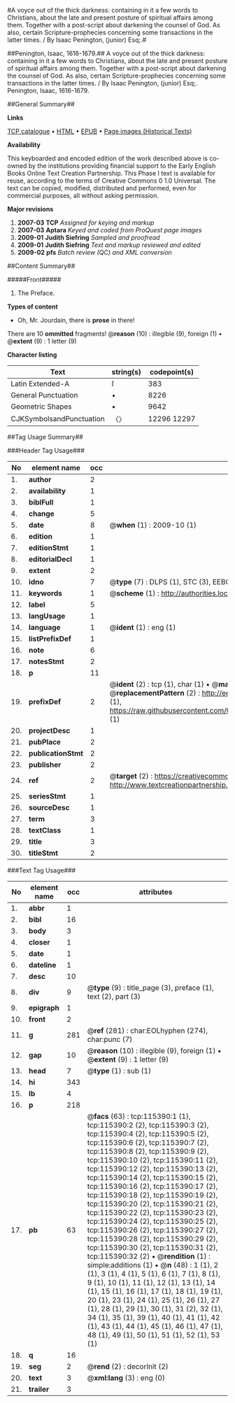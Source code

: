 #A voyce out of the thick darkness: containing in it a few words to Christians, about the late and present posture of spiritual affairs among them. Together with a post-script about darkening the counsel of God. As also, certain Scripture-prophecies concerning some transactions in the latter times. / By Isaac Penington, (junior) Esq;.#

##Penington, Isaac, 1616-1679.##
A voyce out of the thick darkness: containing in it a few words to Christians, about the late and present posture of spiritual affairs among them. Together with a post-script about darkening the counsel of God. As also, certain Scripture-prophecies concerning some transactions in the latter times. / By Isaac Penington, (junior) Esq;.
Penington, Isaac, 1616-1679.

##General Summary##

**Links**

[TCP catalogue](http://www.ota.ox.ac.uk/tcp/)  • 
[HTML](http://tei.it.ox.ac.uk/tcp/Texts-HTML/free/A90/A90402.html)  • 
[EPUB](http://tei.it.ox.ac.uk/tcp/Texts-EPUB/free/A90/A90402.epub) • 
[Page images (Historical Texts)](https://data.historicaltexts.jisc.ac.uk/view?pubId=eebo-99863203e&pageId=eebo-99863203e-115390-1)

**Availability**

This keyboarded and encoded edition of the
	       work described above is co-owned by the institutions
	       providing financial support to the Early English Books
	       Online Text Creation Partnership. This Phase I text is
	       available for reuse, according to the terms of Creative
	       Commons 0 1.0 Universal. The text can be copied,
	       modified, distributed and performed, even for
	       commercial purposes, all without asking permission.

**Major revisions**

1. __2007-03__ __TCP__ *Assigned for keying and markup*
1. __2007-03__ __Aptara__ *Keyed and coded from ProQuest page images*
1. __2009-01__ __Judith Siefring__ *Sampled and proofread*
1. __2009-01__ __Judith Siefring__ *Text and markup reviewed and edited*
1. __2009-02__ __pfs__ *Batch review (QC) and XML conversion*

##Content Summary##

#####Front#####

1. The Preface.

**Types of content**

  * Oh, Mr. Jourdain, there is **prose** in there!

There are 10 **ommitted** fragments! 
 @__reason__ (10) : illegible (9), foreign (1)  •  @__extent__ (9) : 1 letter (9)

**Character listing**


|Text|string(s)|codepoint(s)|
|---|---|---|
|Latin Extended-A|ſ|383|
|General Punctuation|•|8226|
|Geometric Shapes|▪|9642|
|CJKSymbolsandPunctuation|〈〉|12296 12297|

##Tag Usage Summary##

###Header Tag Usage###

|No|element name|occ|attributes|
|---|---|---|---|
|1.|__author__|2||
|2.|__availability__|1||
|3.|__biblFull__|1||
|4.|__change__|5||
|5.|__date__|8| @__when__ (1) : 2009-10 (1)|
|6.|__edition__|1||
|7.|__editionStmt__|1||
|8.|__editorialDecl__|1||
|9.|__extent__|2||
|10.|__idno__|7| @__type__ (7) : DLPS (1), STC (3), EEBO-CITATION (1), PROQUEST (1), VID (1)|
|11.|__keywords__|1| @__scheme__ (1) : http://authorities.loc.gov/ (1)|
|12.|__label__|5||
|13.|__langUsage__|1||
|14.|__language__|1| @__ident__ (1) : eng (1)|
|15.|__listPrefixDef__|1||
|16.|__note__|6||
|17.|__notesStmt__|2||
|18.|__p__|11||
|19.|__prefixDef__|2| @__ident__ (2) : tcp (1), char (1)  •  @__matchPattern__ (2) : ([0-9\-]+):([0-9IVX]+) (1), (.+) (1)  •  @__replacementPattern__ (2) : http://eebo.chadwyck.com/downloadtiff?vid=$1&page=$2 (1), https://raw.githubusercontent.com/textcreationpartnership/Texts/master/tcpchars.xml#$1 (1)|
|20.|__projectDesc__|1||
|21.|__pubPlace__|2||
|22.|__publicationStmt__|2||
|23.|__publisher__|2||
|24.|__ref__|2| @__target__ (2) : https://creativecommons.org/publicdomain/zero/1.0/ (1), http://www.textcreationpartnership.org/docs/. (1)|
|25.|__seriesStmt__|1||
|26.|__sourceDesc__|1||
|27.|__term__|3||
|28.|__textClass__|1||
|29.|__title__|3||
|30.|__titleStmt__|2||


###Text Tag Usage###

|No|element name|occ|attributes|
|---|---|---|---|
|1.|__abbr__|1||
|2.|__bibl__|16||
|3.|__body__|3||
|4.|__closer__|1||
|5.|__date__|1||
|6.|__dateline__|1||
|7.|__desc__|10||
|8.|__div__|9| @__type__ (9) : title_page (3), preface (1), text (2), part (3)|
|9.|__epigraph__|1||
|10.|__front__|2||
|11.|__g__|281| @__ref__ (281) : char:EOLhyphen (274), char:punc (7)|
|12.|__gap__|10| @__reason__ (10) : illegible (9), foreign (1)  •  @__extent__ (9) : 1 letter (9)|
|13.|__head__|7| @__type__ (1) : sub (1)|
|14.|__hi__|343||
|15.|__lb__|4||
|16.|__p__|218||
|17.|__pb__|63| @__facs__ (63) : tcp:115390:1 (1), tcp:115390:2 (2), tcp:115390:3 (2), tcp:115390:4 (2), tcp:115390:5 (2), tcp:115390:6 (2), tcp:115390:7 (2), tcp:115390:8 (2), tcp:115390:9 (2), tcp:115390:10 (2), tcp:115390:11 (2), tcp:115390:12 (2), tcp:115390:13 (2), tcp:115390:14 (2), tcp:115390:15 (2), tcp:115390:16 (2), tcp:115390:17 (2), tcp:115390:18 (2), tcp:115390:19 (2), tcp:115390:20 (2), tcp:115390:21 (2), tcp:115390:22 (2), tcp:115390:23 (2), tcp:115390:24 (2), tcp:115390:25 (2), tcp:115390:26 (2), tcp:115390:27 (2), tcp:115390:28 (2), tcp:115390:29 (2), tcp:115390:30 (2), tcp:115390:31 (2), tcp:115390:32 (2)  •  @__rendition__ (1) : simple:additions (1)  •  @__n__ (48) : 1 (1), 2 (1), 3 (1), 4 (1), 5 (1), 6 (1), 7 (1), 8 (1), 9 (1), 10 (1), 11 (1), 12 (1), 13 (1), 14 (1), 15 (1), 16 (1), 17 (1), 18 (1), 19 (1), 20 (1), 23 (1), 24 (1), 25 (1), 26 (1), 27 (1), 28 (1), 29 (1), 30 (1), 31 (2), 32 (1), 34 (1), 35 (1), 39 (1), 40 (1), 41 (1), 42 (1), 43 (1), 44 (1), 45 (1), 46 (1), 47 (1), 48 (1), 49 (1), 50 (1), 51 (1), 52 (1), 53 (1)|
|18.|__q__|16||
|19.|__seg__|2| @__rend__ (2) : decorInit (2)|
|20.|__text__|3| @__xml:lang__ (3) : eng (0)|
|21.|__trailer__|3||
